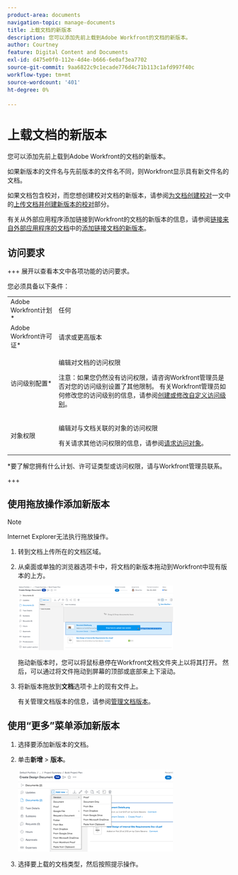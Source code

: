 ```yaml
---
product-area: documents
navigation-topic: manage-documents
title: 上载文档的新版本
description: 您可以添加先前上载到Adobe Workfront的文档的新版本。
author: Courtney
feature: Digital Content and Documents
exl-id: d475e0f0-112e-4d4e-b666-6e0af3ea7702
source-git-commit: 9aa6822c9c1ecade776d4c71b113c1afd997f40c
workflow-type: tm+mt
source-wordcount: '401'
ht-degree: 0%

---
```


# 上载文档的新版本

您可以添加先前上载到Adobe Workfront的文档的新版本。

如果新版本的文件名与先前版本的文件名不同，则Workfront显示具有新文件名的文档。

如果文档包含校对，而您想创建校对文档的新版本，请参阅[为文档创建校对](../../review-and-approve-work/proofing/creating-proofs-within-workfront/generate-proof-for-a-document.md)一文中的[上传文档并创建新版本的校对](../../review-and-approve-work/proofing/creating-proofs-within-workfront/generate-proof-for-a-document.md#uploading-a-document-and-creating-a-new-version-of-a-proof)部分。

有关从外部应用程序添加链接到Workfront的文档的新版本的信息，请参阅[链接来自外部应用程序的文档](../../documents/adding-documents-to-workfront/link-documents-from-external-apps.md)中的[添加链接文档的新版本](../../documents/adding-documents-to-workfront/link-documents-from-external-apps.md#add)。

## 访问要求

+++ 展开以查看本文中各项功能的访问要求。

您必须具备以下条件：

<table style="table-layout:auto"> 
 <col> 
 </col> 
 <col> 
 </col> 
 <tbody> 
  <tr> 
   <td role="rowheader">Adobe Workfront计划*</td> 
   <td> <p> 任何</p> </td> 
  </tr> 
  <tr> 
   <td role="rowheader">Adobe Workfront许可证*</td> 
   <td> <p>请求或更高版本</p> </td> 
  </tr> 
  <tr data-mc-conditions=""> 
   <td role="rowheader">访问级别配置*</td> 
   <td> <p>编辑对文档的访问权限</p> <p>注意：如果您仍然没有访问权限，请咨询Workfront管理员是否对您的访问级别设置了其他限制。 有关Workfront管理员如何修改您的访问级别的信息，请参阅<a href="../../administration-and-setup/add-users/configure-and-grant-access/create-modify-access-levels.md" class="MCXref xref">创建或修改自定义访问级别</a>。</p> </td> 
  </tr> 
  <tr data-mc-conditions=""> 
   <td role="rowheader">对象权限</td> 
   <td> <p>编辑对与文档关联的对象的访问权限</p> <p>有关请求其他访问权限的信息，请参阅<a href="../../workfront-basics/grant-and-request-access-to-objects/request-access.md" class="MCXref xref">请求访问对象</a>。</p> </td> 
  </tr> 
 </tbody> 
</table>

&#42;要了解您拥有什么计划、许可证类型或访问权限，请与Workfront管理员联系。

+++

## 使用拖放操作添加新版本

>[!NOTE]
>
>Internet Explorer无法执行拖放操作。

1. 转到文档上传所在的文档区域。
1. 从桌面或单独的浏览器选项卡中，将文档的新版本拖动到Workfront中现有版本的上方。

   ![](assets/drag-drop-doc-qs-350x145.png)

   拖动新版本时，您可以将鼠标悬停在Workfront文档文件夹上以将其打开。 然后，可以通过将文件拖动到屏幕的顶部或底部来上下滚动。

1. 将新版本拖放到&#x200B;**文档**&#x200B;选项卡上的现有文件上。

   有关管理文档版本的信息，请参阅[管理文档版本](../../documents/managing-documents/manage-document-versions.md)。

## 使用“更多”菜单添加新版本

1. 选择要添加新版本的文档。
1. 单击&#x200B;**新增** > **版本**。

   ![](assets/add-new-version-350x185.png)

1. 选择要上载的文档类型，然后按照提示操作。
